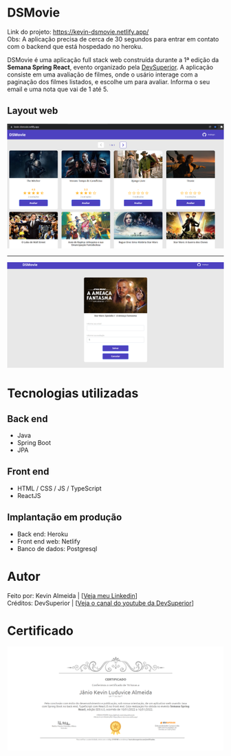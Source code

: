 # DSMovie 

Link do projeto: https://kevin-dsmovie.netlify.app/
<br>
Obs: A aplicação precisa de cerca de 30 segundos para entrar em contato com o backend que está hospedado no heroku.

DSMovie é uma aplicação full stack web construída durante a 1ª edição da **Semana Spring React**, evento organizado pela [DevSuperior](https://devsuperior.com "Site da DevSuperior"). A aplicação consiste em uma avaliação de filmes, onde o usário interage com a paginação dos filmes listados, e escolhe um para avaliar. Informa o seu email e uma nota que vai de 1 até 5.

## Layout web
![Web 1](print_tela_dsmovie.png)
***
![Web 2](print_tela_formulario_dsmovie.png)

# Tecnologias utilizadas
## Back end
- Java
- Spring Boot
- JPA 
## Front end
- HTML / CSS / JS / TypeScript
- ReactJS
## Implantação em produção
- Back end: Heroku
- Front end web: Netlify
- Banco de dados: Postgresql

# Autor

Feito por: Kevin Almeida | [<a href="https://www.linkedin.com/in/kevin-almeida-desenvolvedor/">Veja meu Linkedin</a>]
<br>
Créditos: DevSuperior | [<a href="https://www.youtube.com/c/DevSuperior">Veja o canal do youtube da DevSuperior</a>]

# Certificado

![Certificate](certificate-sds-devsuperior.png)
